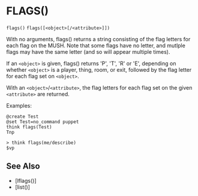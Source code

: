 # FLAGS()
`flags()`
`flags([<object>[/<attribute>]])`

  With no arguments, flags() returns a string consisting of the flag letters for each flag on the MUSH. Note that some flags have no letter, and mutlple flags may have the same letter (and so will appear multiple times).

  If an `<object>` is given, flags() returns 'P', 'T', 'R' or 'E', depending on whether `<object>` is a player, thing, room, or exit, followed by the flag letter for each flag set on `<object>`.

  With an `<object>`/`<attribute>`, the flag letters for each flag set on the given `<attribute>` are returned.

  Examples:
```
@create Test
@set Test=no_command puppet
think flags(Test)
Tnp
```

    > think flags(me/describe)
    $vp


## See Also
- [lflags()]
- [list()]

